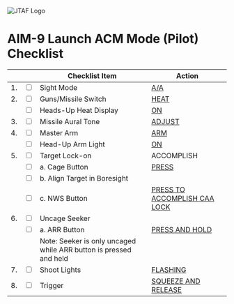 ![JTAF Logo](../../../JTAF/img/Logo.png)

# **AIM-9 Launch ACM Mode (Pilot) Checklist**

| | | Checklist Item | Action |
|-|-| ---------------| -------|
|1.|  <input type="checkbox">  | Sight Mode | [A/A](../../cockpit/pilot/dscg_controls.md#sight-mode-knob) |
|2.|  <input type="checkbox">  | Guns/Missile Switch | [HEAT](../../cockpit/pilot/left_console/front_section.md#pinky-switch) |
||  <input type="checkbox">    | Heads-Up Heat Display | [ON](../../cockpit/pilot/weapon_management.md#head-up-display-indicators) |
|3.|  <input type="checkbox">  | Missile Aural Tone | [ADJUST](../../cockpit/pilot/left_console/aft_section.md#aural-tone-control) |
|4.|  <input type="checkbox">  | Master Arm | [ARM](../../cockpit/pilot/weapon_management.md#master-arm-switch) |
||  <input type="checkbox">    | Head-Up Arm Light | [ON](../../cockpit/pilot/weapon_management.md#head-up-display-indicators) |
|5.|  <input type="checkbox">  | Target Lock-on | ACCOMPLISH |
||  <input type="checkbox">    | a. Cage Button | [PRESS](../../cockpit/pilot/left_console/front_section.md#cage-button) |
||  <input type="checkbox">    | b. Align Target in Boresight |  |
||  <input type="checkbox">    | c. NWS Button | [PRESS TO ACCOMPLISH CAA LOCK](../../cockpit/pilot/stick_seat.md#nose-wheel-steering-button) |
|6.|  <input type="checkbox">  | Uncage Seeker |  |
||  <input type="checkbox">    | a. ARR Button | [PRESS AND HOLD](../../cockpit/pilot/stick_seat.md#air-refueling-release-button) |
||                             | Note: Seeker is only uncaged while ARR button is pressed and held| |
|7.|  <input type="checkbox">  | Shoot Lights | [FLASHING](../../cockpit/pilot/overhead_indicators.md#shoot-lights) |
|8.|  <input type="checkbox">  | Trigger | [SQUEEZE AND RELEASE](../../cockpit/pilot/stick_seat.md#trigger-and-bomb-button) |
